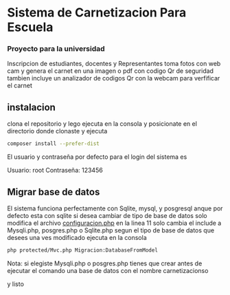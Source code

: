 # Sistema de Carnetizacion Para Escuela 
### Proyecto para la universidad 
Inscripcion de estudiantes, docentes y Representantes 
toma fotos con web cam y genera el carnet en una imagen o pdf con codigo Qr de seguridad 
tambien incluye un analizador de codigos Qr con la webcam para verfificar el carnet


## instalacion 
clona el repositorio y lego ejecuta en la consola y posicionate en el directorio donde clonaste y ejecuta
```sh
composer install --prefer-dist
```
El usuario y contraseña por defecto para el login del sistema es 

Usuario: root
Contraseña: 123456

## Migrar base de datos
El sistema funciona perfectamente con Sqlite, mysql, y posgresql anque por defecto esta con sqlite 
si desea cambiar de tipo de base de datos solo modifica el archivo [configuracion.php](protected/configuracion.php "configuracion") 
en la linea 11 solo cambia el include a Mysqli.php, posgres.php o Sqlite.php segun el tipo de base de datos que desees
una ves modificado  ejecuta en la consola 
```sh
php protected/Mvc.php Migracion:DatabaseFromModel
```
Nota: si elegiste  Mysqli.php o posgres.php tienes que crear antes de ejecutar el comando una base de datos con el nombre carnetizacionso

y listo 
